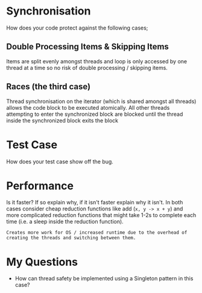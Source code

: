 # Synchronisation

How does your code protect against the following cases;

## Double Processing Items & Skipping Items
Items are split evenly amongst threads and loop is only accessed by one thread at a time so no risk of double processing / skipping items.

## Races (the third case)
Thread synchronisation on the iterator (which is shared amongst all threads) allows the code block to be executed atomically. All other threads attempting to enter the synchronized block are blocked until the thread inside the synchronized block exits the block

# Test Case 

How does your test case show off the bug.

# Performance

Is it faster?  If so explain why, if it isn't faster explain why it isn't.
In both cases consider cheap reduction functions like add (`x, y -> x + y`) and more complicated reduction functions that might take 1-2s to complete each time (i.e. a sleep inside the reduction function).

    Creates more work for OS / increased runtime due to the overhead of creating the threads and switching between them. 


# My Questions

- How can thread safety be implemented using a Singleton pattern in this case?